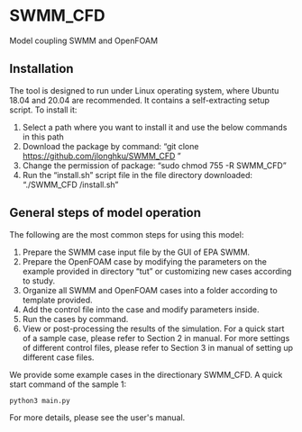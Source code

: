# SWMM_CFD
Model coupling SWMM and OpenFOAM
## Installation
The tool is designed to run under Linux operating system, where Ubuntu 18.04 and 20.04 are recommended. It contains a self-extracting setup script. To install it:
1. Select a path where you want to install it and use the below commands in this path
2. Download the package by command:
“git clone https://github.com/jlonghku/SWMM_CFD ”
3. Change the permission of package: “sudo chmod 755 -R SWMM_CFD”
4. Run the “install.sh” script file in the file directory downloaded: “./SWMM_CFD /install.sh”
## General steps of model operation
The following are the most common steps for using this model:
1. Prepare the SWMM case input file by the GUI of EPA SWMM.
2. Prepare the OpenFOAM case by modifying the parameters on the example provided in directory “tut” or customizing new cases according to study.
3. Organize all SWMM and OpenFOAM cases into a folder according to template provided. 
4. Add the control file into the case and modify parameters inside.
5. Run the cases by command.
6. View or post-processing the results of the simulation.
For a quick start of a sample case, please refer to Section 2 in manual. For more settings of different control files, please refer to Section 3 in manual of setting up different case files.

We provide some example cases in the directionary SWMM_CFD. A quick start command of the sample 1:
```python
python3 main.py
```

For more details, please see the user's manual. 

